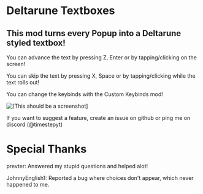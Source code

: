 # Deltarune Textboxes

## This mod turns every <cb>Popup</c> into a <cr>Deltarune</c> styled textbox!

You can <cj>advance</c> the text by pressing <cy>Z</c>, <cy>Enter</c> or by </cy>tapping</c>/</cy>clicking</c> on the screen!

You can <cj>skip</c> the text by pressing <cy>X</c>, <cy>Space</c> or by <cy>tapping</c>/<cy>clicking</c> while the text rolls out!

You can <cj>change the keybinds</c> with the <cj>Custom Keybinds</c> mod!

![[This should be a screenshot]](timestepyt.deltarune_textboxes/screenshot.jpg&scale:0.5)

If you want to suggest a feature, create an issue on github or ping me on discord (@timestepyt)

# Special Thanks
<cr>prevter</c>: Answered my stupid questions and helped alot!

JohnnyEnglish1: Reported a bug where choices don't appear, which never happened to me.